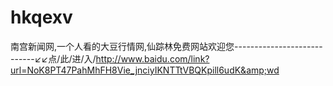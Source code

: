# hkqexv
南宫新闻网,一个人看的大豆行情网,仙踪林免费网站欢迎您----------------------------↙↙点/此/进/入/http://www.baidu.com/link?url=NoK8PT47PahMhFH8Vie_jnciyIKNTTtVBQKpill6udK&amp;wd
